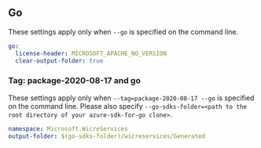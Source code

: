 ## Go

These settings apply only when `--go` is specified on the command line.

```yaml $(go)
go:
  license-header: MICROSOFT_APACHE_NO_VERSION
  clear-output-folder: true
```

### Tag: package-2020-08-17 and go

These settings apply only when `--tag=package-2020-08-17 --go` is specified on the command line.
Please also specify `--go-sdks-folder=<path to the root directory of your azure-sdk-for-go clone>`.

```yaml $(tag) == 'package-2020-08-17' && $(go)
namespace: Microsoft.WicreServices
output-folder: $(go-sdks-folder)/wicreservices/Generated
```
